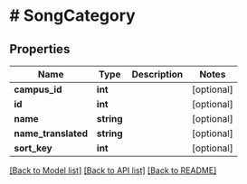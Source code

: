 # # SongCategory

## Properties

Name | Type | Description | Notes
------------ | ------------- | ------------- | -------------
**campus_id** | **int** |  | [optional]
**id** | **int** |  | [optional]
**name** | **string** |  | [optional]
**name_translated** | **string** |  | [optional]
**sort_key** | **int** |  | [optional]

[[Back to Model list]](../../README.md#models) [[Back to API list]](../../README.md#endpoints) [[Back to README]](../../README.md)
